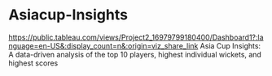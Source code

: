 # Asiacup-Insights
https://public.tableau.com/views/Project2_16979799180400/Dashboard1?:language=en-US&:display_count=n&:origin=viz_share_link
Asia Cup Insights: A data-driven analysis of the top 10 players, highest individual wickets, and highest scores
